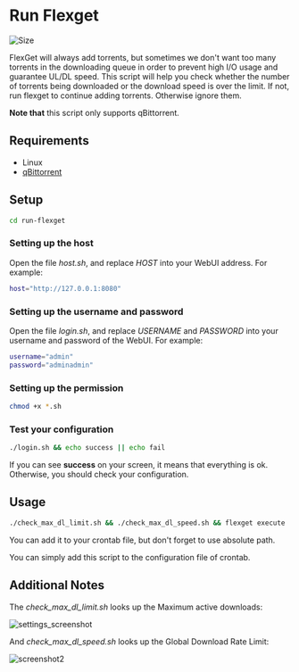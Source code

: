 # Run Flexget

![Size](http://img.badgesize.io/jerrymakesjelly/run-flexget/master/run_flexget.sh.svg)

FlexGet will always add torrents, but sometimes we don't want too many torrents in the downloading queue in order to prevent high I/O usage and guarantee UL/DL speed. This script will help you check whether the number of torrents being downloaded or the download speed is over the limit. If not, run flexget to continue adding torrents. Otherwise ignore them.

**Note that** this script only supports qBittorrent.

## Requirements
* Linux
* [qBittorrent](https://github.com/qbittorrent/qBittorrent)

## Setup
```bash
cd run-flexget
```
### Setting up the host
Open the file *host.sh*, and replace *HOST* into your WebUI address. For example:
```bash
host="http://127.0.0.1:8080"
```
### Setting up the username and password
Open the file *login.sh*, and replace *USERNAME* and *PASSWORD* into your username and password of the WebUI. For example:
```bash
username="admin"
password="adminadmin"
```
### Setting up the permission
```bash
chmod +x *.sh
```
### Test your configuration
```bash
./login.sh && echo success || echo fail
```
If you can see **success** on your screen, it means that everything is ok. Otherwise, you should check your configuration.

## Usage
```bash
./check_max_dl_limit.sh && ./check_max_dl_speed.sh && flexget execute || flexget execute --learn
```
You can add it to your crontab file, but don't forget to use absolute path.

You can simply add this script to the configuration file of crontab.

## Additional Notes
The *check_max_dl_limit.sh* looks up the Maximum active downloads:

![settings_screenshot](https://user-images.githubusercontent.com/6760674/38170420-d1b47852-35b7-11e8-9217-5973891467ca.png)

And *check_max_dl_speed.sh* looks up the Global Download Rate Limit:

![screenshot2](https://user-images.githubusercontent.com/6760674/38940548-f3f7b872-435c-11e8-8023-ea2279416f53.png)